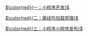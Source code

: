[$\color{red}{一：小程序开发}$](https://gitee.com/ylyk/technology-share/blob/master/mPaas/tinyApp-develop.md)

[$\color{red}{二：离线包加载原理}$](https://gitee.com/ylyk/technology-share/blob/master/mPaas/offline-package.md)

[$\color{red}{三：小程序小程序发布}$](https://gitee.com/ylyk/technology-share/blob/master/mPaas/tinyApp-release.md)
